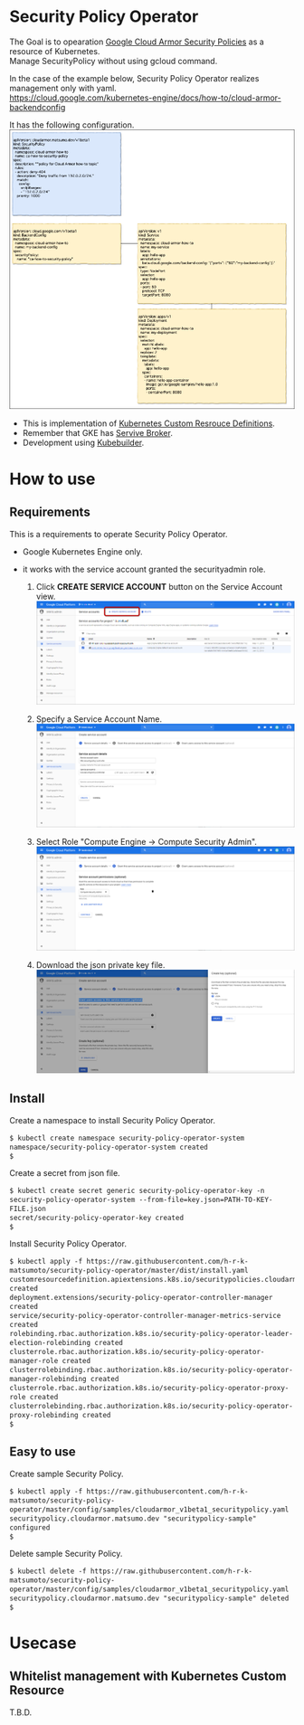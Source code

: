 # Security Policy Operator

The Goal is to opearation [Google Cloud Armor Security Policies](https://cloud.google.com/armor/) as a resource of Kubernetes.<br>
Manage SecurityPolicy without using gcloud command.

In the case of the example below, Security Policy Operator realizes management only with yaml.<br>
https://cloud.google.com/kubernetes-engine/docs/how-to/cloud-armor-backendconfig

It has the following configuration.
![](./images/overview.png)


- This is implementation of [Kubernetes Custom Resrouce Definitions]((https://kubernetes.io/docs/concepts/extend-kubernetes/api-extension/custom-resources/#customresourcedefinitions)).
- Remember that GKE has [Servive Broker](https://cloud.google.com/kubernetes-engine/docs/concepts/google-cloud-platform-service-broker).
- Development using [Kubebuilder](https://book.kubebuilder.io/).

# How to use

## Requirements

This is a requirements to operate Security Policy Operator.

- Google Kubernetes Engine only.
- it works with the service account granted the securityadmin role.<br>

  1. Click **CREATE SERVICE ACCOUNT** button on the Service Account view.
![](./images/create-service-account-001.png)

  1. Specify a Service Account Name.
![](./images/create-service-account-002.png)

  1. Select Role "Compute Engine → Compute Security Admin".
![](./images/create-service-account-003.png)

  1. Download the json private key file.
![](./images/create-service-account-004.png)

## Install 

Create a namespace to install Security Policy Operator.
```shell
$ kubectl create namespace security-policy-operator-system
namespace/security-policy-operator-system created
$
```

Create a secret from json file.
```
$ kubectl create secret generic security-policy-operator-key -n security-policy-operator-system --from-file=key.json=PATH-TO-KEY-FILE.json
secret/security-policy-operator-key created
$ 
```

Install Security Policy Operator.
```shell
$ kubectl apply -f https://raw.githubusercontent.com/h-r-k-matsumoto/security-policy-operator/master/dist/install.yaml
customresourcedefinition.apiextensions.k8s.io/securitypolicies.cloudarmor.matsumo.dev created
deployment.extensions/security-policy-operator-controller-manager created
service/security-policy-operator-controller-manager-metrics-service created
rolebinding.rbac.authorization.k8s.io/security-policy-operator-leader-election-rolebinding created
clusterrole.rbac.authorization.k8s.io/security-policy-operator-manager-role created
clusterrolebinding.rbac.authorization.k8s.io/security-policy-operator-manager-rolebinding created
clusterrole.rbac.authorization.k8s.io/security-policy-operator-proxy-role created
clusterrolebinding.rbac.authorization.k8s.io/security-policy-operator-proxy-rolebinding created
$ 
```

## Easy to use

Create sample Security Policy.
```
$ kubectl apply -f https://raw.githubusercontent.com/h-r-k-matsumoto/security-policy-operator/master/config/samples/cloudarmor_v1beta1_securitypolicy.yaml
securitypolicy.cloudarmor.matsumo.dev "securitypolicy-sample" configured
$
```

Delete sample Security Policy.
```
$ kubectl delete -f https://raw.githubusercontent.com/h-r-k-matsumoto/security-policy-operator/master/config/samples/cloudarmor_v1beta1_securitypolicy.yaml
securitypolicy.cloudarmor.matsumo.dev "securitypolicy-sample" deleted
$
```

# Usecase

## Whitelist management with  Kubernetes Custom Resource

T.B.D.



